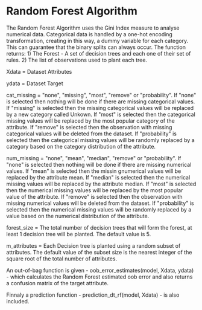 # Random Forest Algorithm
The Random Forest Algorithm uses the Gini Index measure to analyse numerical data. Categorical data is handled by a one-hot encoding transformation, creating in this way, a dummy variable for each category. This can guarantee that the binary splits can always occur. The function returns: 1) The Forest - A set of decision trees and each one of their set of rules. 2) The list of observations used to plant each tree.

Xdata = Dataset Attributes

ydata = Dataset Target

cat_missing = "none", "missing", "most", "remove" or "probability". If "none" is selected then nothing will be done if there are missing categorical values. If "missing" is selected then the missing categorical values will be replaced by a new category called Unkown. If "most" is selected then the categorical missing values will be replaced by the most popular category of the attribute. If "remove" is selected then the observation with missing categorical values will be deleted from the dataset. If "probability" is selected then the categorical missing values will be randomly replaced by a category based on the category distribution of the attribute.

num_missing = "none", "mean", "median", "remove" or "probability". If "none" is selected then nothing will be done if there are missing numerical values. If "mean" is selected then the missin gnumerical values will be replaced by the attribute mean. If "median" is selected then the numerical missing values will be replaced by the attribute median. If "most" is selected then the numerical missing values will be replaced by the most popular value of the attribute. If "remove" is selected then the observation with missing numerical values will be deleted from the dataset. If "probability" is selected then the numerical missing values will be randomly replaced by a value based on the numerical distribution of the attribute.

forest_size = The total number of decision trees that will form the forest, at least 1 decision tree will be planted. The default value is 5.

m_attributes = Each Decision tree is planted using a random subset of attributes. The default value of the subset size is the nearest integer of the square root of the total number of attributes.

An out-of-bag function is given - oob_error_estimates(model, Xdata, ydata) - which calculates the Random Forest estimated oob error and also returns a confusion matrix of the target attribute.

Finnaly a prediction function - prediction_dt_rf(model, Xdata) - is also included.
